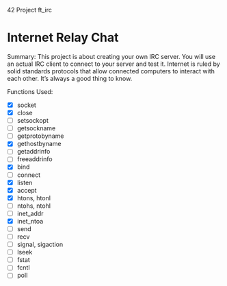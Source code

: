 42 Project ft_irc
# Internet Relay Chat

Summary:
This project is about creating your own IRC server.
You will use an actual IRC client to connect to your server and test it.
Internet is ruled by solid standards protocols that allow connected computers to interact
with each other.
It’s always a good thing to know.


Functions Used: 
- [x] socket
- [x] close
- [ ] setsockopt
- [ ] getsockname
- [ ] getprotobyname
- [x] gethostbyname
- [ ] getaddrinfo
- [ ] freeaddrinfo
- [x] bind
- [ ] connect
- [x] listen
- [x] accept
- [x] htons, htonl
- [ ] ntohs, ntohl
- [ ] inet_addr
- [x] inet_ntoa
- [ ] send
- [ ] recv
- [ ] signal, sigaction
- [ ] lseek
- [ ] fstat
- [ ] fcntl
- [ ] poll
